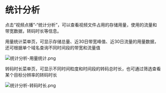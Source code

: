 # 统计分析

点击“视频点播”-“统计分析”，可以查看视频文件占用的存储用量，使用的流量和带宽数据，转码时长等信息。

用量统计菜单页，可显示存储总量、近30日带宽峰值、近30日流量的用量数据，还可根据单个域名查询不同时间段的带宽和流量值

![统计分析-用量统计.png](../../../../image/Video-on-Demand/统计分析-用量统计.png)

转码时长菜单页，可显示不同时间粒度和时间段的转码总时长，也可通过筛选查看某个目标分辨率的转码时长

![统计分析-转码时长.png](../../../../image/Video-on-Demand/统计分析-转码时长.png)


